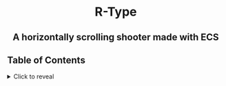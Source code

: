 # <p align="center">R-Type</p>

## <p align="center">A horizontally scrolling shooter made with ECS</p>

## Table of Contents
<details>
<summary>Click to reveal</summary>

- [About](#about)
- [Requirements](#requirements)
- [Building](#building)
- [Usage](#usage)
- [Authors](#authors)

</details>

